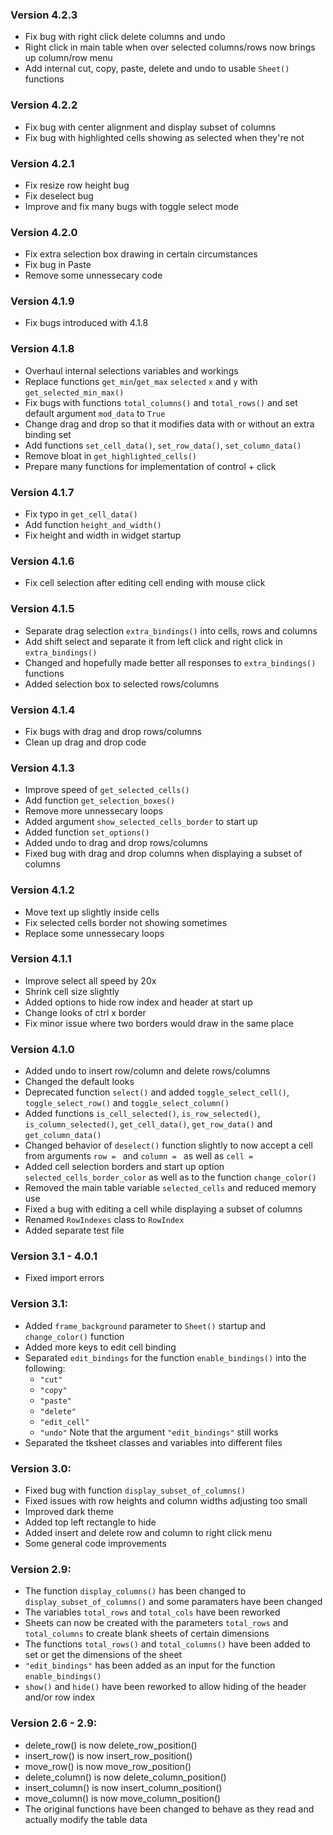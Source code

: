 ### Version 4.2.3
 - Fix bug with right click delete columns and undo
 - Right click in main table when over selected columns/rows now brings up column/row menu
 - Add internal cut, copy, paste, delete and undo to usable `Sheet()` functions

### Version 4.2.2
 - Fix bug with center alignment and display subset of columns
 - Fix bug with highlighted cells showing as selected when they're not

### Version 4.2.1
 - Fix resize row height bug
 - Fix deselect bug
 - Improve and fix many bugs with toggle select mode

### Version 4.2.0
 - Fix extra selection box drawing in certain circumstances
 - Fix bug in Paste
 - Remove some unnessecary code

### Version 4.1.9
 - Fix bugs introduced with 4.1.8

### Version 4.1.8
 - Overhaul internal selections variables and workings
 - Replace functions `get_min`/`get_max` `selected` `x` and `y` with `get_selected_min_max()`
 - Fix bugs with functions `total_columns()` and `total_rows()` and set default argument `mod_data` to `True`
 - Change drag and drop so that it modifies data with or without an extra binding set
 - Add functions `set_cell_data()`, `set_row_data()`, `set_column_data()`
 - Remove bloat in `get_highlighted_cells()`
 - Prepare many functions for implementation of control + click

### Version 4.1.7
 - Fix typo in `get_cell_data()`
 - Add function `height_and_width()`
 - Fix height and width in widget startup

### Version 4.1.6
 - Fix cell selection after editing cell ending with mouse click

### Version 4.1.5
 - Separate drag selection `extra_bindings()` into cells, rows and columns
 - Add shift select and separate it from left click and right click in `extra_bindings()`
 - Changed and hopefully made better all responses to `extra_bindings()` functions
 - Added selection box to selected rows/columns

### Version 4.1.4
 - Fix bugs with drag and drop rows/columns
 - Clean up drag and drop code

### Version 4.1.3
 - Improve speed of `get_selected_cells()`
 - Add function `get_selection_boxes()`
 - Remove more unnessecary loops
 - Added argument `show_selected_cells_border` to start up
 - Added function `set_options()`
 - Added undo to drag and drop rows/columns
 - Fixed bug with drag and drop columns when displaying a subset of columns

### Version 4.1.2
 - Move text up slightly inside cells
 - Fix selected cells border not showing sometimes
 - Replace some unnessecary loops

### Version 4.1.1
 - Improve select all speed by 20x
 - Shrink cell size slightly
 - Added options to hide row index and header at start up
 - Change looks of ctrl x border
 - Fix minor issue where two borders would draw in the same place

### Version 4.1.0
 - Added undo to insert row/column and delete rows/columns
 - Changed the default looks
 - Deprecated function `select()` and added `toggle_select_cell()`, `toggle_select_row()` and `toggle_select_column()`
 - Added functions `is_cell_selected()`, `is_row_selected()`, `is_column_selected()`,
   `get_cell_data()`, `get_row_data()` and `get_column_data()`
 - Changed behavior of `deselect()` function slightly to now accept a cell from arguments `row = ` and `column = ` as well as `cell = `
 - Added cell selection borders and start up option `selected_cells_border_color` as well as to the function `change_color()`
 - Removed the main table variable `selected_cells` and reduced memory use
 - Fixed a bug with editing a cell while displaying a subset of columns
 - Renamed `RowIndexes` class to `RowIndex`
 - Added separate test file

### Version 3.1 - 4.0.1
 - Fixed import errors

### Version 3.1:
 - Added `frame_background` parameter to `Sheet()` startup and `change_color()` function
 - Added more keys to edit cell binding
 - Separated `edit_bindings` for the function `enable_bindings()` into the following:
	- `"cut"`
	- `"copy"`
	- `"paste"`
	- `"delete"`
	- `"edit_cell"`
	- `"undo"`
	Note that the argument `"edit_bindings"` still works
 - Separated the tksheet classes and variables into different files

### Version 3.0:
 - Fixed bug with function `display_subset_of_columns()`
 - Fixed issues with row heights and column widths adjusting too small
 - Improved dark theme
 - Added top left rectangle to hide
 - Added insert and delete row and column to right click menu
 - Some general code improvements

### Version 2.9:
 - The function `display_columns()` has been changed to `display_subset_of_columns()` and some paramaters have been changed
 - The variables `total_rows` and `total_cols` have been reworked
 - Sheets can now be created with the parameters `total_rows` and `total_columns` to create blank sheets of certain dimensions
 - The functions `total_rows()` and `total_columns()` have been added to set or get the dimensions of the sheet
 - `"edit_bindings"` has been added as an input for the function `enable_bindings()`
 - `show()` and `hide()` have been reworked to allow hiding of the header and/or row index

### Version 2.6 - 2.9:
 - delete_row() is now delete_row_position()
 - insert_row() is now insert_row_position()
 - move_row() is now move_row_position()
 - delete_column() is now delete_column_position()
 - insert_column() is now insert_column_position()
 - move_column() is now move_column_position()
 - The original functions have been changed to behave as they read and actually modify the table data
